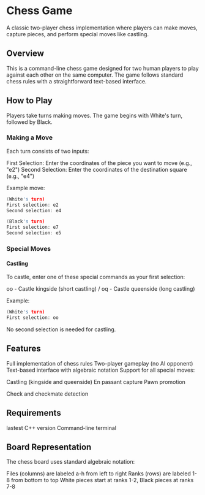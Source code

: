 # Chess Game
A classic two-player chess implementation where players can make moves, capture pieces, and perform special moves like castling.
## Overview
This is a command-line chess game designed for two human players to play against each other on the same computer. The game follows standard chess rules with a straightforward text-based interface.
## How to Play
Players take turns making moves. The game begins with White's turn, followed by Black.
### Making a Move
Each turn consists of two inputs:

First Selection: Enter the coordinates of the piece you want to move (e.g., "e2")
Second Selection: Enter the coordinates of the destination square (e.g., "e4")

Example move:
```cpp
(White's turn)
First selection: e2
Second selection: e4

(Black's turn)
First selection: e7
Second selection: e5
```

### Special Moves
#### Castling
To castle, enter one of these special commands as your first selection:

oo - Castle kingside (short castling) /
oq - Castle queenside (long castling)

Example:
```cpp
(White's turn)
First selection: oo
```

No second selection is needed for castling.
## Features

Full implementation of chess rules
Two-player gameplay (no AI opponent)
Text-based interface with algebraic notation
Support for all special moves:

Castling (kingside and queenside)
En passant capture
Pawn promotion


Check and checkmate detection

## Requirements

lastest C++ version
Command-line terminal

## Board Representation

The chess board uses standard algebraic notation:

Files (columns) are labeled a-h from left to right
Ranks (rows) are labeled 1-8 from bottom to top
White pieces start at ranks 1-2, Black pieces at ranks 7-8
